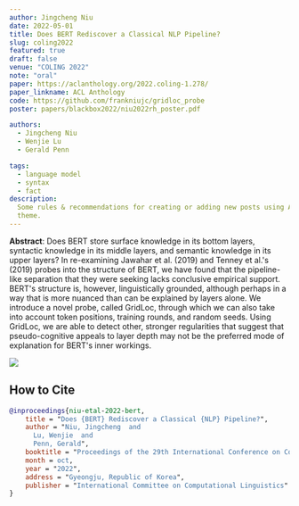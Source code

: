 ```yaml
---
author: Jingcheng Niu
date: 2022-05-01
title: Does BERT Rediscover a Classical NLP Pipeline?
slug: coling2022
featured: true
draft: false
venue: "COLING 2022"
note: "oral"
paper: https://aclanthology.org/2022.coling-1.278/
paper_linkname: ACL Anthology
code: https://github.com/frankniujc/gridloc_probe
poster: papers/blackbox2022/niu2022rh_poster.pdf

authors:
  - Jingcheng Niu
  - Wenjie Lu
  - Gerald Penn

tags:
  - language model
  - syntax
  - fact
description:
  Some rules & recommendations for creating or adding new posts using AstroPaper
  theme.
---
```


**Abstract**: Does BERT store surface knowledge in its bottom layers, syntactic knowledge in its middle layers, and semantic knowledge in its upper layers? In re-examining Jawahar et al. (2019) and Tenney et al.'s (2019) probes into the structure of BERT, we have found that the pipeline-like separation that they were seeking lacks conclusive empirical support. BERT's structure is, however, linguistically grounded, although perhaps in a way that is more nuanced than can be explained by layers alone. We introduce a novel probe, called GridLoc, through which we can also take into account token positions, training rounds, and random seeds. Using GridLoc, we are able to detect other, stronger regularities that suggest that pseudo-cognitive appeals to layer depth may not be the preferred mode of explanation for BERT's inner workings.

![](/research/coling2022/architecture.png)

## How to Cite
```bibtex
@inproceedings{niu-etal-2022-bert,
    title = "Does {BERT} Rediscover a Classical {NLP} Pipeline?",
    author = "Niu, Jingcheng  and
      Lu, Wenjie  and
      Penn, Gerald",
    booktitle = "Proceedings of the 29th International Conference on Computational Linguistics",
    month = oct,
    year = "2022",
    address = "Gyeongju, Republic of Korea",
    publisher = "International Committee on Computational Linguistics"
}

```